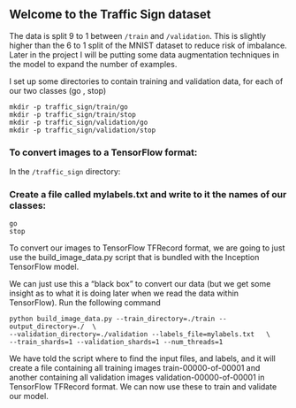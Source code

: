 ## Welcome to the Traffic Sign dataset

The data is split 9 to 1 between ```/train``` and ```/validation```. This is slightly higher than the 6 to 1 split of the MNIST dataset to reduce risk of imbalance. Later in the project I will be putting some data augmentation techniques in the model to expand the number of examples.


I set up some directories to contain training and validation data, for each of our two classes (go , stop)

```
mkdir -p traffic_sign/train/go
mkdir -p traffic_sign/train/stop
mkdir -p traffic_sign/validation/go
mkdir -p traffic_sign/validation/stop
```

### To convert images to a TensorFlow format:

In the ```/traffic_sign``` directory:

### Create a file called mylabels.txt and write to it the names of our classes:

```
go
stop
```

To convert our images to TensorFlow TFRecord format, we are going to just use the build_image_data.py 
script that is bundled with the Inception TensorFlow model.

We can just use this a “black box” to convert our data (but we get some insight as to what it is doing later 
when we read the data within TensorFlow). Run the following command

```
python build_image_data.py --train_directory=./train --output_directory=./  \
--validation_directory=./validation --labels_file=mylabels.txt   \
--train_shards=1 --validation_shards=1 --num_threads=1
```

We have told the script where to find the input files, and labels, and it will create a file containing 
all training images train-00000-of-00001 and another containing all validation images 
validation-00000-of-00001 in TensorFlow TFRecord format. We can now use these to train and validate our model.